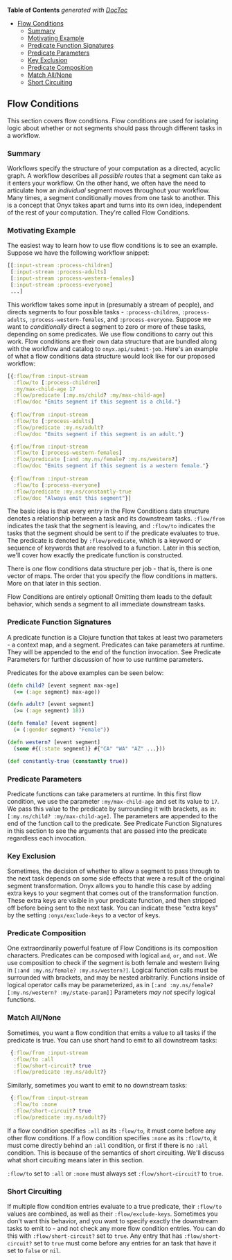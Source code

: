 <!-- START doctoc generated TOC please keep comment here to allow auto update -->
<!-- DON'T EDIT THIS SECTION, INSTEAD RE-RUN doctoc TO UPDATE -->
**Table of Contents**  *generated with [DocToc](http://doctoc.herokuapp.com/)*

- [Flow Conditions](#flow-conditions)
  - [Summary](#summary)
  - [Motivating Example](#motivating-example)
  - [Predicate Function Signatures](#predicate-function-signatures)
  - [Predicate Parameters](#predicate-parameters)
  - [Key Exclusion](#key-exclusion)
  - [Predicate Composition](#predicate-composition)
  - [Match All/None](#match-allnone)
  - [Short Circuiting](#short-circuiting)

<!-- END doctoc generated TOC please keep comment here to allow auto update -->

## Flow Conditions

This section covers flow conditions. Flow conditions are used for isolating logic about whether or not segments should pass through different tasks in a workflow.

### Summary

Workflows specify the structure of your computation as a directed, acyclic graph. A workflow describes all *possible* routes that a segment can take as it enters your workflow. On the other hand, we often have the need to articulate how an *individual* segment moves throughout your workflow. Many times, a segment conditionally moves from one task to another. This is a concept that Onyx takes apart and turns into its own idea, independent of the rest of your computation. They're called Flow Conditions.

### Motivating Example

The easiest way to learn how to use flow conditions is to see an example. Suppose we have the following workflow snippet:

```clojure
[[:input-stream :process-children]
 [:input-stream :process-adults]
 [:input-stream :process-western-females]
 [:input-stream :process-everyone]
 ...]
```

This workflow takes some input in (presumably a stream of people), and directs segments to four possible tasks - `:process-children`, `:process-adults`, `:process-western-females`, and `:process-everyone`. Suppose we want to *conditionally* direct a segment to zero or more of these tasks, depending on some predicates. We use flow conditions to carry out this work. Flow conditions are their own data structure that are bundled along with the workflow and catalog to `onyx.api/submit-job`. Here's an example of what a flow conditions data structure would look like for our proposed workflow:

```clojure
[{:flow/from :input-stream                                                                                                                                  
  :flow/to [:process-children]
  :my/max-child-age 17
  :flow/predicate [:my.ns/child? :my/max-child-age]
  :flow/doc "Emits segment if this segment is a child."}
  
 {:flow/from :input-stream
  :flow/to [:process-adults]
  :flow/predicate :my.ns/adult?
  :flow/doc "Emits segment if this segment is an adult."}

 {:flow/from :input-stream
  :flow/to [:process-western-females]
  :flow/predicate [:and :my.ns/female? :my.ns/western?]
  :flow/doc "Emits segment if this segment is a western female."}
  
 {:flow/from :input-stream
  :flow/to [:process-everyone]
  :flow/predicate :my.ns/constantly-true
  :flow/doc "Always emit this segment"}]
```

The basic idea is that every entry in the Flow Conditions data structure denotes a relationship between a task and its downstream tasks. `:flow/from` indicates the task that the segment is leaving, and `:flow/to` indicates the tasks that the segment should be sent to if the predicate evaluates to true. The predicate is denoted by `:flow/predicate`, which is a keyword or sequence of keywords that are resolved to a function. Later in this section, we'll cover how exactly the predicate function is constructed.

There is *one* flow conditions data structure per job - that is, there is one vector of maps. The order that you specify the flow conditions in matters. More on that later in this section.

Flow Conditions are entirely optional! Omitting them leads to the default behavior, which sends a segment to all immediate downstream tasks.

### Predicate Function Signatures

A predicate function is a Clojure function that takes at least two parameters - a context map, and a segment. Predicates can take parameters at runtime. They will be appended to the end of the function invocation. See Predicate Parameters for further discussion of how to use runtime parameters.

Predicates for the above examples can be seen below:

```clojure
(defn child? [event segment max-age]
  (<= (:age segment) max-age))

(defn adult? [event segment]
  (>= (:age segment) 18))

(defn female? [event segment]
  (= (:gender segment) "Female"))

(defn western? [event segment]
  (some #{(:state segment)} #{"CA" "WA" "AZ" ...}))

(def constantly-true (constantly true))
```

### Predicate Parameters

Predicate functions can take parameters at runtime. In this first flow condition, we use the parameter `:my/max-child-age` and set its value to `17`. We pass this value to the predicate by surrounding it with brackets, as in: `[:my.ns/child? :my/max-child-age]`. The parameters are appended to the end of the function call to the predicate. See Predicate Function Signatures in this section to see the arguments that are passed into the predicate regardless each invocation.

### Key Exclusion

Sometimes, the decision of whether to allow a segment to pass through to the next task depends on some side effects that were a result of the original segment transformation. Onyx allows you to handle this case by adding extra keys to your segment that comes out of the transformation function. These extra keys are visible in your predicate function, and then stripped off before being sent to the next task. You can indicate these "extra keys" by the setting `:onyx/exclude-keys` to a vector of keys.

### Predicate Composition

One extraordinarily powerful feature of Flow Conditions is its composition characters. Predicates can be composed with logical `and`, `or`, and `not`. We use composition to check if the segment is both female and western living in `[:and :my.ns/female? :my.ns/western?]`. Logical function calls must be surrounded with brackets, and may be nested arbitrarily. Functions inside of logical operator calls may be parameterized, as in `[:and :my.ns/female? [:my.ns/western? :my/state-param]]` Parameters *may not* specify logical functions.

### Match All/None

Sometimes, you want a flow condition that emits a value to all tasks if the predicate is true. You can use short hand to emit to all downstream tasks:

```clojure
 {:flow/from :input-stream
  :flow/to :all
  :flow/short-circuit? true
  :flow/predicate :my.ns/adult?}
```

Similarly, sometimes you want to emit to no downstream tasks:

```clojure
 {:flow/from :input-stream
  :flow/to :none
  :flow/short-circuit? true
  :flow/predicate :my.ns/adult?}
```

If a flow condition specifies `:all` as its `:flow/to`, it must come before any other flow conditions. If a flow condition specifies `:none` as its `:flow/to`, it must come directly behind an `:all` condition, or first if there is no `:all` condition. This is because of the semantics of short circuiting. We'll discuss what short circuiting means later in this section.

`:flow/to` set to `:all` or `:none` must always set `:flow/short-circuit?` to `true`.

### Short Circuiting

If multiple flow condition entries evaluate to a true predicate, their `:flow/to` values are combined, as well as their `:flow/exclude-keys`. Sometimes you don't want this behavior, and you want to specify exactly the downstream tasks to emit to - and not check any more flow condition entries. You can do this with `:flow/short-circuit?` set to `true`. Any entry that has `:flow/short-circuit?` set to `true` must come before any entries for an task that have it set to `false` or `nil`.